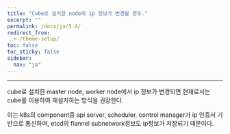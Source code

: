 ```yaml
---
title: "Cube로 설치한 node의 ip 정보가 변경될 경우."
excerpt: ""
permalink: /docs/ja/5.4/
redirect_from:
  - /theme-setup/
toc: false
toc_sticky: false
sidebar:
  nav: "ja"
---
```


---
cube로 설치한 master node, worker node에서 ip 정보가 변경되면 현재로서는 cube를 이용하여 재설치하는 방식을 권장한다.

이는 k8s의 component중 api server, scheduler, control manager가 ip 인증서 기반으로 통신하며, etcd의 flannel subnetwork정보도 ip정보가 저장되기 때문이다.
